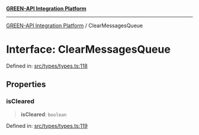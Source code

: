 [**GREEN-API Integration Platform**](../README.md)

***

[GREEN-API Integration Platform](../globals.md) / ClearMessagesQueue

# Interface: ClearMessagesQueue

Defined in: [src/types/types.ts:118](https://github.com/green-api/greenapi-integration/blob/1e2009040b9fbee0c78f6935b3e8b1d1b6550313/src/types/types.ts#L118)

## Properties

### isCleared

> **isCleared**: `boolean`

Defined in: [src/types/types.ts:119](https://github.com/green-api/greenapi-integration/blob/1e2009040b9fbee0c78f6935b3e8b1d1b6550313/src/types/types.ts#L119)
